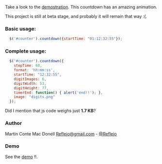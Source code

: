 Take a look to the [demostration](http://reflejo.github.com/jquery-countdown/). This countdown has an amazing animation.

This project is still at beta stage, and probably it will remain that way :(.

### Basic usage:

```javascript
  $('#counter').countdown({startTime: "01:12:32:55"});
```

### Complete usage:

```javascript
  $('#counter').countdown({
    stepTime: 60,
    format: 'hh:mm:ss',
    startTime: "12:32:55",
    digitImages: 6,
    digitWidth: 53,
    digitHeight: 77,
    timerEnd: function() { alert('end!!'); },
    image: "digits.png"
  });
```

Did I mention that js code weighs just **1.7 KB**?

### Author

Martín Conte Mac Donell <Reflejo@gmail.com> - [@Reflejo](https://twitter.com/reflejo)

### Demo

See the [demo](http://reflejo.github.com/jquery-countdown/) !!.